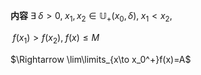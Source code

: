 **内容**
$\exists\;\delta>0,\;x_1,x_2\in\mathbb{U}_+(x_0,\delta),\;x_1<x_2,\;$

$\;f(x_1)>f(x_2),\;f(x)\leq M$

$\Rightarrow \lim\limits_{x\to x_0^+}f(x)=A$
